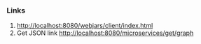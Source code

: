 ### Links

1. [http://localhost:8080/webjars/client/index.html](http://localhost:8080/webjars/client/index.html)
2. Get JSON link [http://localhost:8080/microservices/get/graph](http://localhost:8080/microservices/get/graph)